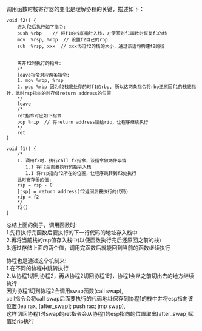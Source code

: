 调用函数时栈寄存器的变化是理解协程的关键，描述如下：  

```
void f2() {
    进入f2后执行如下指令:
    push %rbp    // 将f1的栈底指针入栈，方便回到f1函数时恢复f1的栈
    mov  %rsp, %rbp  // 设置f2自己的rbp
    sub  %rsp, xxx  // xxx代码f2的栈的大小，通过该语句构建f2的栈


    离开f2时执行的指令:
    /* 
    leave指令对应两条指令:
    1. mov %rbp, %rsp
    2. pop %rbp 因为f2栈底处存的时f1的rbp, 所以这两条指令将rbp还原回f1的栈底指针，此时rsp指向的时存储return address的位置
    */
    leave
    /*
    ret指令对应如下指令
    pop %rip  // 将return address赋给rip，让程序继续执行
    */
    ret
}

void f1() {
    /*
    1. 调用f2时，执行call f2指令，该指令做两件事情
       1.1 将f2后面要执行的指令入栈
       1.1 将rsp指向f2所在的位置，让程序跳转到f2处执行
    此时寄存器的值:
    rsp = rsp - 8
    [rsp] = return address(f2返回后要执行的代码)
    rip = f2
    */
    f2()
}
```
  
总结上面的例子，调用函数时:  
1.先将执行完函数后要执行的下一行代码的地址存入栈中  
2.再将当前栈的rsp值存入栈中(以便函数执行完后还原回之前的栈)  
3.通过存储上面的两个值，调用完函数后就能回到当前的函数继续执行  


协程也是通过这个机制来:  
1.在不同的协程中跳转执行  
2.从协程1切到协程2，再从协程2切回协程1时，协程1会从之前切出去的地方继续执行  
  因为协程1切到协程2会调用swap函数(call swap),  
  call指令会将call swap后面要执行的代码地址保存到协程1的栈中并将esp指向该位置(lea rax, [after_swap]; push rax; jmp swap),  
  这样切回协程1时swap的ret指令会从协程1的esp指向的位置取出[after_swap]赋值给rip执行  
